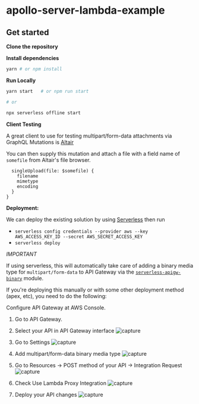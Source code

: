 # apollo-server-lambda-example

## Get started

**Clone the repository**

**Install dependencies**

```sh
yarn # or npm install
```

**Run Locally**

```sh
yarn start   # or npm run start

# or

npx serverless offline start
```

**Client Testing**

A great client to use for testing multipart/form-data attachments via GraphQL Mutations is [Altair](https://sirmuel.design/working-with-file-uploads-using-altair-graphql-d2f86dc8261f)

You can then supply this mutation and attach a file with a field name of `somefile` from Altair's file browser.

```mutation($somefile: Upload){
  singleUpload(file: $somefile) {
    filename
    mimetype
    encoding
  }
}
```

**Deployment:**

We can deploy the existing solution by using [Serverless](https://serverless.com) then run

- `serverless config credentials --provider aws --key AWS_ACCESS_KEY_ID --secret AWS_SECRET_ACCESS_KEY`
- `serverless deploy`

_IMPORTANT_

If using serverless, this will automatically take care of adding a binary media type
for `multipart/form-data` to API Gateway via the [`serverless-apigw-binary`](https://github.com/maciejtreder/serverless-apigw-binary) module.

If you're deploying this manually or with some other deployment method (apex, etc), you need to do the following:

Configure API Gateway at AWS Console.

1. Go to API Gateway.

2. Select your API in API Gateway interface
   ![capture](https://user-images.githubusercontent.com/20258226/33311015-d7901538-d423-11e7-84d8-73b8cff51b42.PNG)

3. Go to Settings
   ![capture](https://user-images.githubusercontent.com/20258226/35557894-cee549a8-05a6-11e8-98b6-8e152cac563f.PNG)

4. Add multipart/form-data binary media type
   ![capture](https://user-images.githubusercontent.com/20258226/35558023-387aefa8-05a7-11e8-9cb8-795b7b464d5b.PNG)

5. Go to Resources -> POST method of your API -> Integration Request
   ![capture](https://user-images.githubusercontent.com/20258226/33311472-324188d0-d425-11e7-9930-86fbad3db181.PNG)

6. Check Use Lambda Proxy Integration
   ![capture](https://user-images.githubusercontent.com/20258226/33311533-57ea733a-d425-11e7-8297-485045c8959e.PNG)

7. Deploy your API changes
   ![capture](https://user-images.githubusercontent.com/20258226/33311608-9cf019a8-d425-11e7-881f-874577a6c4e2.PNG)
